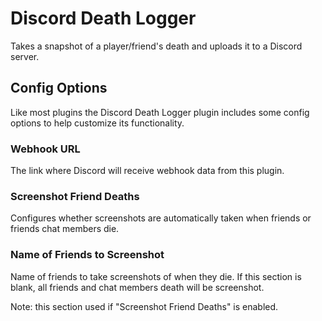 # Discord Death Logger
Takes a snapshot of a player/friend's death and uploads it to a Discord server.

## Config Options
Like most plugins the Discord Death Logger plugin includes some config options to help customize its functionality.

### Webhook URL
The link where Discord will receive webhook data from this plugin.

### Screenshot Friend Deaths
Configures whether screenshots are automatically taken when friends or friends chat members die.

### Name of Friends to Screenshot
Name of friends to take screenshots of when they die. If this section is blank, all friends and chat members death will
be screenshot.

Note: this section used if "Screenshot Friend Deaths" is enabled.
